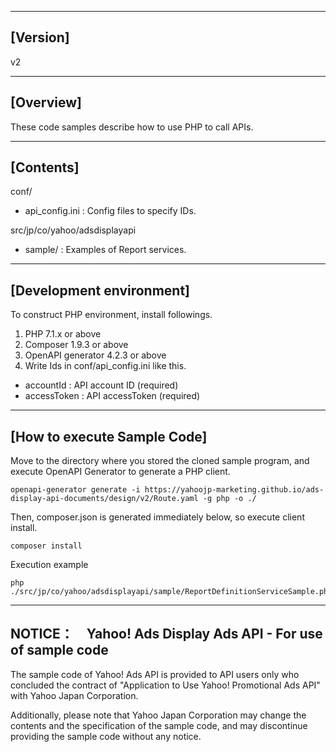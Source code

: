 --------------------------------
[Version]
--------------------------------
v2


--------------------------------
[Overview]
--------------------------------
These code samples describe how to use PHP to call APIs.

--------------------------------
[Contents]
--------------------------------
conf/
  - api_config.ini      : Config files to specify IDs.

src/jp/co/yahoo/adsdisplayapi
  - sample/             : Examples of Report services.

--------------------------------
[Development environment]
--------------------------------
To construct PHP environment, install followings.

1. PHP 7.1.x or above
2. Composer 1.9.3 or above
3. OpenAPI generator 4.2.3 or above
4. Write Ids in conf/api_config.ini like this.
  - accountId          : API account ID (required)
  - accessToken        : API accessToken (required)

--------------------------------
[How to execute Sample Code]
--------------------------------
Move to the directory where you stored the cloned sample program, and execute OpenAPI Generator to generate a PHP client.
```
openapi-generator generate -i https://yahoojp-marketing.github.io/ads-display-api-documents/design/v2/Route.yaml -g php -o ./
```

Then, composer.json is generated immediately below, so execute client install.
```
composer install
```

Execution example
```
php ./src/jp/co/yahoo/adsdisplayapi/sample/ReportDefinitionServiceSample.php
```

--------------------------------
NOTICE：　Yahoo! Ads Display Ads API - For use of sample code
--------------------------------


The sample code of Yahoo! Ads API is provided to API users only who concluded the contract of "Application to Use Yahoo! Promotional Ads API" with Yahoo Japan Corporation.

Additionally, please note that Yahoo Japan Corporation may change the contents and the specification of the sample code, and may discontinue providing the sample code without any notice.
